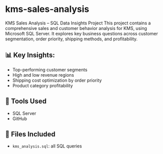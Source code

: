 # kms-sales-analysis
KMS Sales Analysis – SQL Data Insights Project This project contains a comprehensive sales and customer behavior analysis for KMS, using Microsoft SQL Server. It explores key business questions across customer segmentation, order priority, shipping methods, and profitability. 

## 📊 Key Insights:
- Top-performing customer segments
- High and low revenue regions
- Shipping cost optimization by order priority
- Product category profitability

## 🧰 Tools Used
- SQL Server
- GitHub
  
## 📁 Files Included
- `kms_analysis.sql`: all SQL queries

